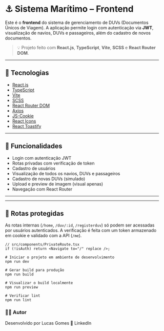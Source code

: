# ⚓ Sistema Marítimo – Frontend

Este é o **frontend** do sistema de gerenciamento de DUVs (Documentos Únicos de Viagem). A aplicação permite login com autenticação via **JWT**, visualização de navios, DUVs e passageiros, além do cadastro de novos documentos.

> 💡 Projeto feito com **React.js**, **TypeScript**, **Vite**, **SCSS** e **React Router DOM**.

---

## 🚀 Tecnologias

- [React.js](https://reactjs.org/)
- [TypeScript](https://www.typescriptlang.org/)
- [Vite](https://vitejs.dev/)
- [SCSS](https://sass-lang.com/)
- [React Router DOM](https://reactrouter.com/)
- [Axios](https://axios-http.com/)
- [JS-Cookie](https://www.npmjs.com/package/js-cookie)
- [React Icons](https://react-icons.github.io/react-icons/)
- [React Toastify](https://fkhadra.github.io/react-toastify/)

---

## 📸 Funcionalidades

- Login com autenticação JWT
- Rotas privadas com verificação de token
- Cadastro de usuários
- Visualização de todos os navios, DUVs e passageiros
- Cadastro de novas DUVs (simulado)
- Upload e preview de imagem (visual apenas)
- Navegação com React Router

---

---

## 🔐 Rotas protegidas

As rotas internas (`/home`, `/duv/:id`, `/registerduv`) só podem ser acessadas por usuários autenticados. A verificação é feita com um token armazenado em cookie e validado com a API (`/me`).

```tsx
// src/components/PrivateRoute.tsx
if (!isAuth) return <Navigate to="/" replace />;

# Iniciar o projeto em ambiente de desenvolvimento
npm run dev

# Gerar build para produção
npm run build

# Visualizar o build localmente
npm run preview

# Verificar lint
npm run lint
```

 ### 👨‍💻 Autor
Desenvolvido por Lucas Gomes
📎 LinkedIn
